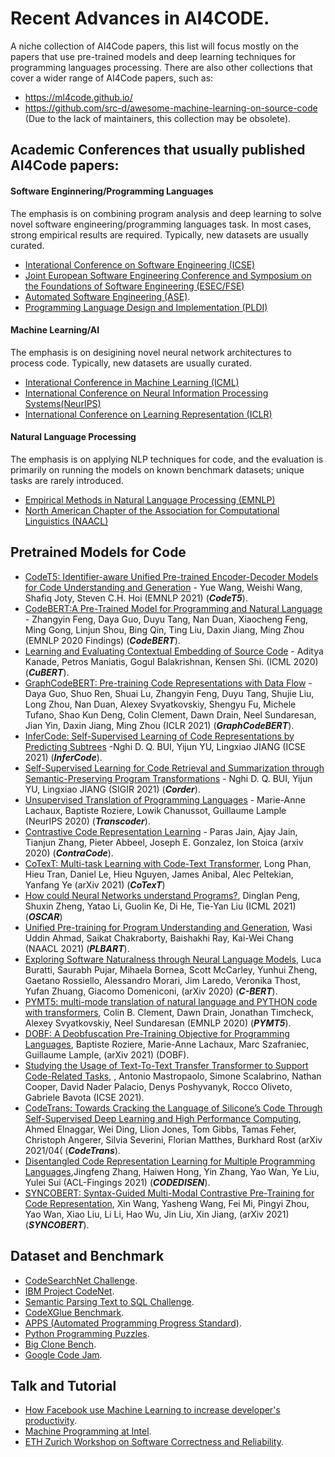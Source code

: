 # Recent Advances in AI4CODE.

A niche collection of AI4Code papers, this list will focus mostly on the papers that use pre-trained models and deep learning techniques for programming languages processing. There are also other collections that cover a wider range of AI4Code papers, such as:
- https://ml4code.github.io/
- https://github.com/src-d/awesome-machine-learning-on-source-code (Due to the lack of maintainers, this collection may be obsolete).
## Academic Conferences that usually published AI4Code papers:
#### Software Enginnering/Programming Languages
The emphasis is on combining program analysis and deep learning to solve novel software engineering/programming languages task. In most cases, strong empirical results are required. Typically, new datasets are usually curated.
- [Interational Conference on Software Engineering (ICSE)](http://www.icse-conferences.org/)
- [Joint European Software Engineering Conference and Symposium on the Foundations of Software Engineering (ESEC/FSE)](https://www.esec-fse.org/)
- [Automated Software Engineering (ASE)](https://conf.researchr.org/home/ase-2021).
- [Programming Language Design and Implementation (PLDI)](https://conf.researchr.org/series/pldi)
#### Machine Learning/AI
The emphasis is on desigining novel neural network architectures to process code. Typically, new datasets are usually curated.
- [Interational Conference in Machine Learning (ICML)](https://icml.cc/)
- [International Conference on Neural Information Processing Systems(NeurIPS)](https://nips.cc/)
- [International Conference on Learning Representation (ICLR)](https://iclr.cc/)
#### Natural Language Processing
The emphasis is on applying NLP techniques for code, and the evaluation is primarily on running the models on known benchmark datasets; unique tasks are rarely introduced.
- [Empirical Methods in Natural Language Processing (EMNLP)](https://aclanthology.org/venues/emnlp/)
- [North American Chapter of the Association for Computational Linguistics (NAACL)](https://aclanthology.org/venues/naacl/)


## Pretrained Models for Code
- [CodeT5: Identifier-aware Unified Pre-trained Encoder-Decoder Models for Code Understanding and Generation](https://arxiv.org/pdf/2109.00859.pdf) - Yue Wang, Weishi Wang, Shafiq Joty, Steven C.H. Hoi (EMNLP 2021) (***CodeT5***).  
- [CodeBERT:A Pre-Trained Model for Programming and Natural Language](https://arxiv.org/pdf/2002.08155.pdf) - Zhangyin Feng, Daya Guo, Duyu Tang, Nan Duan, Xiaocheng Feng, Ming Gong, Linjun Shou, Bing Qin, Ting Liu, Daxin Jiang, Ming Zhou (EMNLP 2020 Findings) (***CodeBERT***).
- [Learning and Evaluating Contextual Embedding of Source Code](https://arxiv.org/abs/2001.00059) - Aditya Kanade, Petros Maniatis, Gogul Balakrishnan, Kensen Shi. (ICML 2020) (***CuBERT***).
- [GraphCodeBERT: Pre-training Code Representations with Data Flow](https://arxiv.org/pdf/2009.08366.pdf) - Daya Guo, Shuo Ren, Shuai Lu, Zhangyin Feng, Duyu Tang, Shujie Liu, Long Zhou, Nan Duan, Alexey Svyatkovskiy, Shengyu Fu, Michele Tufano, Shao Kun Deng, Colin Clement, Dawn Drain, Neel Sundaresan, Jian Yin, Daxin Jiang, Ming Zhou (ICLR 2021) (***GraphCodeBERT***).
- [InferCode: Self-Supervised Learning of Code Representations by Predicting Subtrees](https://bdqnghi.github.io/files/ICSE_2021.pdf) -Nghi D. Q. BUI, Yijun YU, Lingxiao JIANG (ICSE 2021) (***InferCode***).
- [Self-Supervised Learning for Code Retrieval and Summarization through Semantic-Preserving Program Transformations](https://arxiv.org/pdf/2009.08366.pdf) - Nghi D. Q. BUI, Yijun YU, Lingxiao JIANG (SIGIR 2021) (***Corder***).
- [Unsupervised Translation of Programming Languages](https://arxiv.org/pdf/2006.03511.pdf) - Marie-Anne Lachaux, Baptiste Roziere, Lowik Chanussot, Guillaume Lample (NeurIPS 2020) (***Transcoder***).
- [Contrastive Code Representation Learning](https://arxiv.org/pdf/2007.04973.pdf) - 
Paras Jain, Ajay Jain, Tianjun Zhang, Pieter Abbeel, Joseph E. Gonzalez, Ion Stoica (arxiv 2020) (***ContraCode***).
- [CoTexT: Multi-task Learning with Code-Text Transformer](https://arxiv.org/abs/2105.08645), Long Phan, Hieu Tran, Daniel Le, Hieu Nguyen, James Anibal, Alec Peltekian, Yanfang Ye (arXiv 2021) (***CoTexT***)
- [How could Neural Networks understand Programs?](https://arxiv.org/pdf/2105.04297.pdf), Dinglan Peng, Shuxin Zheng, Yatao Li, Guolin Ke, Di He, Tie-Yan Liu (ICML 2021) (***OSCAR***)
- [Unified Pre-training for Program Understanding and Generation](https://aclanthology.org/2021.naacl-main.211.pdf), Wasi Uddin Ahmad, Saikat Chakraborty, Baishakhi Ray, Kai-Wei Chang (NAACL 2021) (***PLBART***).
- [Exploring Software Naturalness through Neural Language Models](https://arxiv.org/abs/2006.12641), Luca Buratti, Saurabh Pujar, Mihaela Bornea, Scott McCarley, Yunhui Zheng, Gaetano Rossiello, Alessandro Morari, Jim Laredo, Veronika Thost, Yufan Zhuang, Giacomo Domeniconi, (arXiv 2020) (***C-BERT***).
- [PYMT5: multi-mode translation of natural language and PYTHON code with transformers](https://arxiv.org/abs/2010.03150), Colin B. Clement, Dawn Drain, Jonathan Timcheck, Alexey Svyatkovskiy, Neel Sundaresan (EMNLP 2020) (***PYMT5***).
- [DOBF: A Deobfuscation Pre-Training Objective for Programming Languages](https://arxiv.org/abs/2102.07492), Baptiste Roziere, Marie-Anne Lachaux, Marc Szafraniec, Guillaume Lample, (arXiv 2021) (DOBF).
- [Studying the Usage of Text-To-Text Transfer Transformer to Support Code-Related Tasks](https://arxiv.org/abs/2102.02017), , Antonio Mastropaolo, Simone Scalabrino, Nathan Cooper, David Nader Palacio, Denys Poshyvanyk, Rocco Oliveto, Gabriele Bavota (ICSE 2021).
- [CodeTrans: Towards Cracking the Language of Silicone’s Code Through Self-Supervised Deep Learning and High Performance Computing](https://arxiv.org/abs/2104.02443), Ahmed Elnaggar, Wei Ding, Llion Jones, Tom Gibbs, Tamas Feher, Christoph Angerer, Silvia Severini, Florian Matthes, Burkhard Rost (arXiv 2021/04( (***CodeTrans***).
- [Disentangled Code Representation Learning for Multiple Programming Languages](https://aclanthology.org/2021.findings-acl.391.pdf),Jingfeng Zhang, Haiwen Hong, Yin Zhang, Yao Wan, Ye Liu, Yulei Sui (ACL-Fingings 2021) (***CODEDISEN***).
- [SYNCOBERT: Syntax-Guided Multi-Modal Contrastive Pre-Training for Code Representation](https://arxiv.org/pdf/2108.04556v3.pdf), Xin Wang, Yasheng Wang, Fei Mi, Pingyi Zhou, Yao Wan, Xiao Liu, Li Li, Hao Wu, Jin Liu, Xin Jiang, (arXiv 2021) (***SYNCOBERT***).


## Dataset and Benchmark
- [CodeSearchNet Challenge](https://github.com/github/CodeSearchNet).
- [IBM Project CodeNet](https://github.com/IBM/Project_CodeNet).
- [Semantic Parsing Text to SQL Challenge](https://yale-lily.github.io/spider).
- [CodeXGlue Benchmark](https://github.com/microsoft/CodeXGLUE).
- [APPS (Automated Programming Progress Standard)](https://github.com/hendrycks/apps).
- [Python Programming Puzzles](https://github.com/microsoft/PythonProgrammingPuzzles).
- [Big Clone Bench](https://github.com/clonebench/BigCloneBench).
- [Google Code Jam](https://github.com/Jur1cek/gcj-dataset).

## Talk and Tutorial
- [How Facebook use Machine Learning to increase developer's productivity](https://www.youtube.com/watch?v=S7VJzAhzPTU).
- [Machine Programming at Intel](https://www.youtube.com/watch?v=JMBEmUMSo8M).
- [ETH Zurich Workshop on Software Correctness and Reliability](https://www.youtube.com/channel/UCNDScEU0cJlOoWeqvg11hDw).
